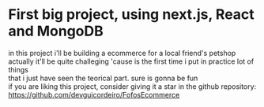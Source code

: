 # First big project, using next.js, React and MongoDB </br>
in this project i'll be building a ecommerce for a local friend's petshop </br>
actually it'll be quite challeging 'cause is the first time i put in practice lot of things</br>
that i just have seen the teorical part. sure is gonna be fun</br>
if you are liking this project, consider giving it a star in the github repository:</br>
https://github.com/devguicordeiro/FofosEcommerce
